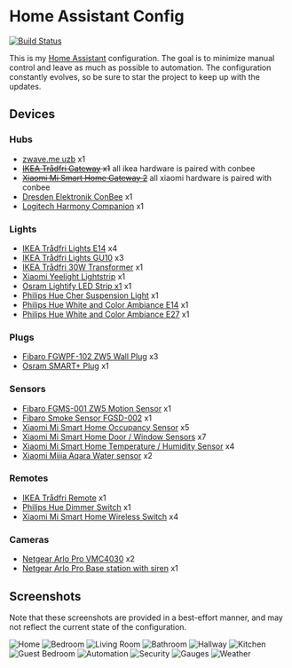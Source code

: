 # Home Assistant Config

[![Build Status](https://travis-ci.org/joch/home-assistant-config.svg?branch=master)](https://travis-ci.org/joch/home-assistant-config)

This is my [Home Assistant](https://home-assistant.io) configuration. The goal is to minimize manual control and leave as much as possible to automation. The configuration constantly evolves, so be sure to star the project to keep up with the updates.

## Devices

### Hubs

- [zwave.me uzb](http://zwave.me/index.php?id=28) x1
- ~~[IKEA Trådfri Gateway](http://www.ikea.com/us/en/catalog/products/00337813/) x1~~ all ikea hardware is paired with conbee
- ~~[Xiaomi Mi Smart Home Gateway 2](https://xiaomi-mi.com/sockets-and-sensors/xiaomi-mi-gateway-2/)~~ all xiaomi hardware is paired with conbee
- [Dresden Elektronik ConBee](https://www.dresden-elektronik.de/conbee/) x1
- [Logitech Harmony Companion](https://www.logitech.com/en-us/product/harmony-companion) x1

### Lights

- [IKEA Trådfri Lights E14](http://www.ikea.com/se/sv/catalog/products/70318284/) x4
- [IKEA Trådfri Lights GU10](http://www.ikea.com/se/sv/catalog/products/00318292/) x3
- [IKEA Trådfri 30W Transformer](https://www.ikea.com/se/sv/catalog/products/60342656/) x1
- [Xiaomi Yeelight Lightstrip](https://xiaomi-mi.com/smart-lighting/xiaomi-yeelight-smart-led-lightstrip-ipl/) x1
- [Osram Lightify LED Strip x1](https://smartplus.ledvance.com/products/index.jsp) x1
- [Philips Hue Cher Suspension Light](https://www2.meethue.com/en-us/p/hue-white-ambiance-cher-suspension-light/4076130U7) x1
- [Philips Hue White and Color Ambiance E14](https://www2.meethue.com/en-us/p/hue-white-and-color-ambiance-single-bulb-e12/046677468903) x1
- [Philips Hue White and Color Ambiance E27](https://www2.meethue.com/en-us/p/hue-white-and-color-ambiance-single-bulb-e26/046677464486) x1

### Plugs

- [Fibaro FGWPF-102 ZW5 Wall Plug](https://www.fibaro.com/en/products/wall-plug/) x3
- [Osram SMART+ Plug](https://www.osram-lamps.com/ecatalog/smart-home/smart-home-components/smart-plug/index.jsp) x1

### Sensors

- [Fibaro FGMS-001 ZW5 Motion Sensor](https://www.fibaro.com/en/products/motion-sensor/) x1
- [Fibaro Smoke Sensor FGSD-002](https://www.fibaro.com/en/products/smoke-sensor/) x1
- [Xiaomi Mi Smart Home Occupancy Sensor](https://xiaomi-mi.com/sockets-and-sensors/xiaomi-mi-occupancy-sensor/) x5
- [Xiaomi Mi Smart Home Door / Window Sensors](https://xiaomi-mi.com/sockets-and-sensors/xiaomi-mi-door-window-sensors/) x7
- [Xiaomi Mi Smart Home Temperature / Humidity Sensor](https://xiaomi-mi.com/sockets-and-sensors/xiaomi-mi-temperature-humidity-sensor/) x4
- [Xiaomi Mijia Aqara Water sensor](https://xiaomi-mi.com/sockets-and-sensors/xiaomi-mijia-aqara-water-sensor/) x2

### Remotes

- [IKEA Trådfri Remote](http://www.ikea.com/us/en/catalog/products/20303317/) x1
- [Philips Hue Dimmer Switch](https://www2.meethue.com/en-us/p/hue-dimmer-switch/046677473372) x1
- [Xiaomi Mi Smart Home Wireless Switch](https://xiaomi-mi.com/sockets-and-sensors/xiaomi-mi-wireless-switch/) x4

### Cameras

- [Netgear Arlo Pro VMC4030](https://www.arlo.com/en-us/products/arlo-pro/) x2
- [Netgear Arlo Pro Base station with siren](https://www.arlo.com/en-us/products/arlo-pro/) x1

## Screenshots

Note that these screenshots are provided in a best-effort manner, and may not reflect the current state of the configuration.

![Home](images/1.png)
![Bedroom](images/2.png)
![Living Room](images/3.png)
![Bathroom](images/4.png)
![Hallway](images/5.png)
![Kitchen](images/6.png)
![Guest Bedroom](images/7.png)
![Automation](images/8.png)
![Security](images/9.png)
![Gauges](images/10.png)
![Weather](images/11.png)
